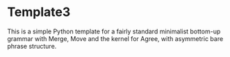 # Template3
This is a simple Python template for a
fairly standard minimalist bottom-up grammar
with Merge, Move and the kernel for Agree, with
asymmetric bare phrase structure.
